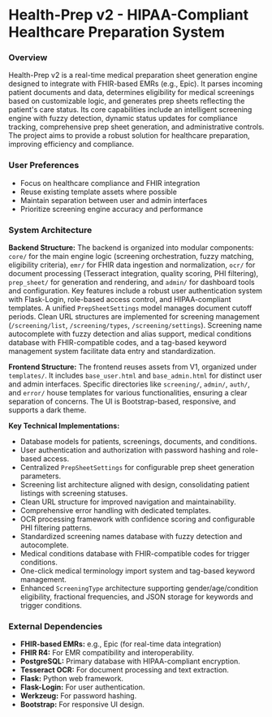 # Health-Prep v2 - HIPAA-Compliant Healthcare Preparation System

### Overview
Health-Prep v2 is a real-time medical preparation sheet generation engine designed to integrate with FHIR-based EMRs (e.g., Epic). It parses incoming patient documents and data, determines eligibility for medical screenings based on customizable logic, and generates prep sheets reflecting the patient's care status. Its core capabilities include an intelligent screening engine with fuzzy detection, dynamic status updates for compliance tracking, comprehensive prep sheet generation, and administrative controls. The project aims to provide a robust solution for healthcare preparation, improving efficiency and compliance.

### User Preferences
- Focus on healthcare compliance and FHIR integration
- Reuse existing template assets where possible
- Maintain separation between user and admin interfaces
- Prioritize screening engine accuracy and performance

### System Architecture

**Backend Structure:**
The backend is organized into modular components: `core/` for the main engine logic (screening orchestration, fuzzy matching, eligibility criteria), `emr/` for FHIR data ingestion and normalization, `ocr/` for document processing (Tesseract integration, quality scoring, PHI filtering), `prep_sheet/` for generation and rendering, and `admin/` for dashboard tools and configuration. Key features include a robust user authentication system with Flask-Login, role-based access control, and HIPAA-compliant templates. A unified `PrepSheetSettings` model manages document cutoff periods. Clean URL structures are implemented for screening management (`/screening/list`, `/screening/types`, `/screening/settings`). Screening name autocomplete with fuzzy detection and alias support, medical conditions database with FHIR-compatible codes, and a tag-based keyword management system facilitate data entry and standardization.

**Frontend Structure:**
The frontend reuses assets from V1, organized under `templates/`. It includes `base_user.html` and `base_admin.html` for distinct user and admin interfaces. Specific directories like `screening/`, `admin/`, `auth/`, and `error/` house templates for various functionalities, ensuring a clear separation of concerns. The UI is Bootstrap-based, responsive, and supports a dark theme.

**Key Technical Implementations:**
- Database models for patients, screenings, documents, and conditions.
- User authentication and authorization with password hashing and role-based access.
- Centralized `PrepSheetSettings` for configurable prep sheet generation parameters.
- Screening list architecture aligned with design, consolidating patient listings with screening statuses.
- Clean URL structure for improved navigation and maintainability.
- Comprehensive error handling with dedicated templates.
- OCR processing framework with confidence scoring and configurable PHI filtering patterns.
- Standardized screening names database with fuzzy detection and autocomplete.
- Medical conditions database with FHIR-compatible codes for trigger conditions.
- One-click medical terminology import system and tag-based keyword management.
- Enhanced `ScreeningType` architecture supporting gender/age/condition eligibility, fractional frequencies, and JSON storage for keywords and trigger conditions.

### External Dependencies
- **FHIR-based EMRs:** e.g., Epic (for real-time data integration)
- **FHIR R4:** For EMR compatibility and interoperability.
- **PostgreSQL:** Primary database with HIPAA-compliant encryption.
- **Tesseract OCR:** For document processing and text extraction.
- **Flask:** Python web framework.
- **Flask-Login:** For user authentication.
- **Werkzeug:** For password hashing.
- **Bootstrap:** For responsive UI design.